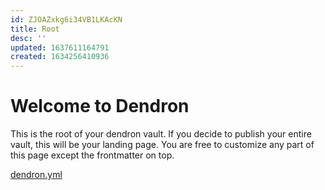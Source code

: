 ```yaml
---
id: ZJOAZxkg6i34VB1LKAcKN
title: Root
desc: ''
updated: 1637611164791
created: 1634256410936
---
```

# Welcome to Dendron

This is the root of your dendron vault. If you decide to publish your entire vault, this will be your landing page. You are free to customize any part of this page except the frontmatter on top. 


[dendron.yml](../dendron.yml)